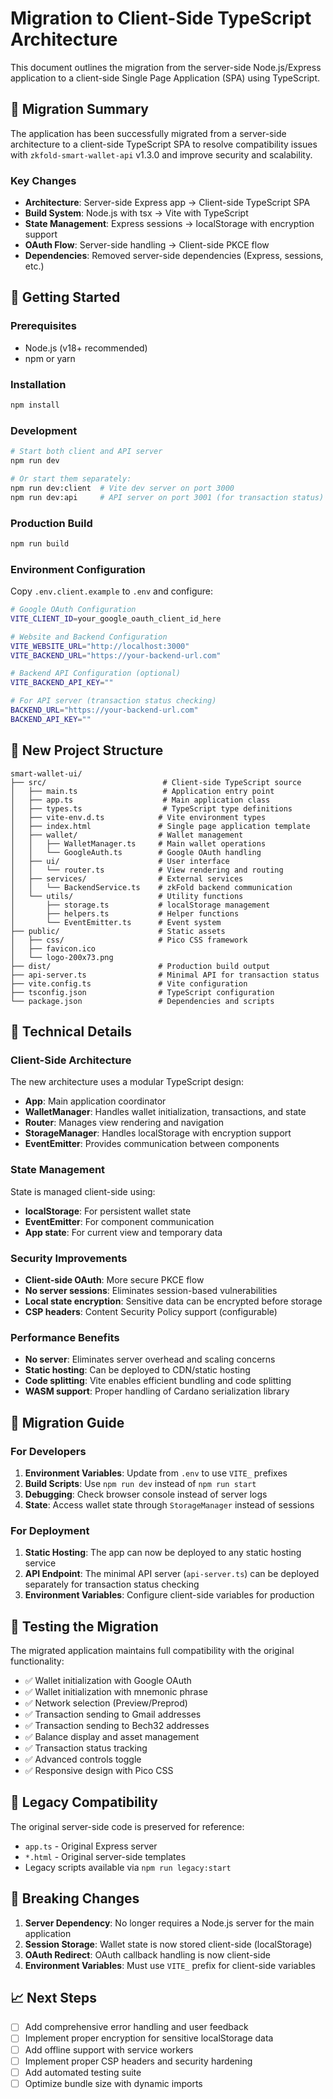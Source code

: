 # Migration to Client-Side TypeScript Architecture

This document outlines the migration from the server-side Node.js/Express application to a client-side Single Page Application (SPA) using TypeScript.

## 🎯 Migration Summary

The application has been successfully migrated from a server-side architecture to a client-side TypeScript SPA to resolve compatibility issues with `zkfold-smart-wallet-api` v1.3.0 and improve security and scalability.

### Key Changes

- **Architecture**: Server-side Express app → Client-side TypeScript SPA
- **Build System**: Node.js with tsx → Vite with TypeScript
- **State Management**: Express sessions → localStorage with encryption support
- **OAuth Flow**: Server-side handling → Client-side PKCE flow
- **Dependencies**: Removed server-side dependencies (Express, sessions, etc.)

## 🚀 Getting Started

### Prerequisites
- Node.js (v18+ recommended)
- npm or yarn

### Installation
```bash
npm install
```

### Development
```bash
# Start both client and API server
npm run dev

# Or start them separately:
npm run dev:client  # Vite dev server on port 3000
npm run dev:api     # API server on port 3001 (for transaction status)
```

### Production Build
```bash
npm run build
```

### Environment Configuration

Copy `.env.client.example` to `.env` and configure:

```bash
# Google OAuth Configuration
VITE_CLIENT_ID=your_google_oauth_client_id_here

# Website and Backend Configuration  
VITE_WEBSITE_URL="http://localhost:3000"
VITE_BACKEND_URL="https://your-backend-url.com"

# Backend API Configuration (optional)
VITE_BACKEND_API_KEY=""

# For API server (transaction status checking)
BACKEND_URL="https://your-backend-url.com"
BACKEND_API_KEY=""
```

## 📁 New Project Structure

```
smart-wallet-ui/
├── src/                          # Client-side TypeScript source
│   ├── main.ts                   # Application entry point
│   ├── app.ts                    # Main application class
│   ├── types.ts                  # TypeScript type definitions
│   ├── vite-env.d.ts            # Vite environment types
│   ├── index.html               # Single page application template
│   ├── wallet/                  # Wallet management
│   │   ├── WalletManager.ts     # Main wallet operations
│   │   └── GoogleAuth.ts        # Google OAuth handling
│   ├── ui/                      # User interface
│   │   └── router.ts            # View rendering and routing
│   ├── services/                # External services
│   │   └── BackendService.ts    # zkFold backend communication
│   └── utils/                   # Utility functions
│       ├── storage.ts           # localStorage management
│       ├── helpers.ts           # Helper functions
│       └── EventEmitter.ts      # Event system
├── public/                      # Static assets
│   ├── css/                     # Pico CSS framework
│   ├── favicon.ico
│   └── logo-200x73.png
├── dist/                        # Production build output
├── api-server.ts                # Minimal API for transaction status
├── vite.config.ts               # Vite configuration
├── tsconfig.json                # TypeScript configuration
└── package.json                 # Dependencies and scripts
```

## 🔧 Technical Details

### Client-Side Architecture

The new architecture uses a modular TypeScript design:

- **App**: Main application coordinator
- **WalletManager**: Handles wallet initialization, transactions, and state
- **Router**: Manages view rendering and navigation
- **StorageManager**: Handles localStorage with encryption support
- **EventEmitter**: Provides communication between components

### State Management

State is managed client-side using:
- **localStorage**: For persistent wallet state
- **EventEmitter**: For component communication
- **App state**: For current view and temporary data

### Security Improvements

- **Client-side OAuth**: More secure PKCE flow
- **No server sessions**: Eliminates session-based vulnerabilities  
- **Local state encryption**: Sensitive data can be encrypted before storage
- **CSP headers**: Content Security Policy support (configurable)

### Performance Benefits

- **No server**: Eliminates server overhead and scaling concerns
- **Static hosting**: Can be deployed to CDN/static hosting
- **Code splitting**: Vite enables efficient bundling and code splitting
- **WASM support**: Proper handling of Cardano serialization library

## 🔄 Migration Guide

### For Developers

1. **Environment Variables**: Update from `.env` to use `VITE_` prefixes
2. **Build Scripts**: Use `npm run dev` instead of `npm run start`
3. **Debugging**: Check browser console instead of server logs
4. **State**: Access wallet state through `StorageManager` instead of sessions

### For Deployment

1. **Static Hosting**: The app can now be deployed to any static hosting service
2. **API Endpoint**: The minimal API server (`api-server.ts`) can be deployed separately for transaction status checking
3. **Environment Variables**: Configure client-side variables for production

## 🧪 Testing the Migration

The migrated application maintains full compatibility with the original functionality:

- ✅ Wallet initialization with Google OAuth
- ✅ Wallet initialization with mnemonic phrase  
- ✅ Network selection (Preview/Preprod)
- ✅ Transaction sending to Gmail addresses
- ✅ Transaction sending to Bech32 addresses
- ✅ Balance display and asset management
- ✅ Transaction status tracking
- ✅ Advanced controls toggle
- ✅ Responsive design with Pico CSS

## 🔗 Legacy Compatibility

The original server-side code is preserved for reference:
- `app.ts` - Original Express server
- `*.html` - Original server-side templates
- Legacy scripts available via `npm run legacy:start`

## 🚨 Breaking Changes

1. **Server Dependency**: No longer requires a Node.js server for the main application
2. **Session Storage**: Wallet state is now stored client-side (localStorage)
3. **OAuth Redirect**: OAuth callback handling is now client-side
4. **Environment Variables**: Must use `VITE_` prefix for client-side variables

## 📈 Next Steps

- [ ] Add comprehensive error handling and user feedback
- [ ] Implement proper encryption for sensitive localStorage data
- [ ] Add offline support with service workers
- [ ] Implement proper CSP headers and security hardening
- [ ] Add automated testing suite
- [ ] Optimize bundle size with dynamic imports